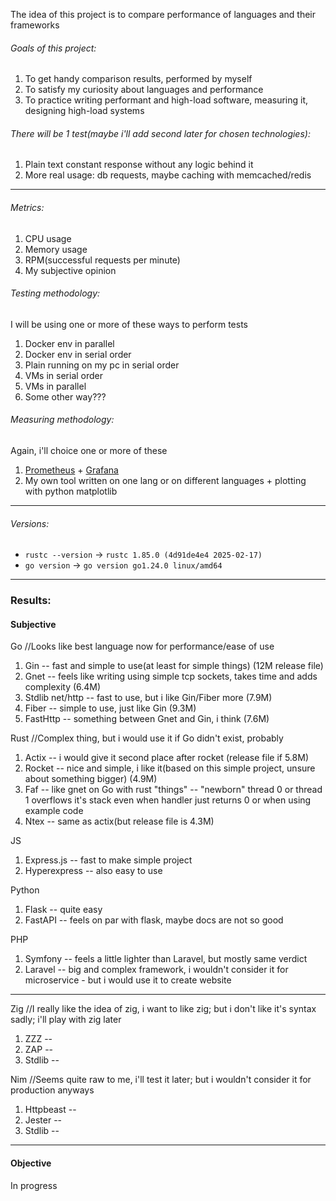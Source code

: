 The idea of this project is to compare performance of languages and their frameworks

###### Goals of this project:
1. To get handy comparison results, performed by myself
2. To satisfy my curiosity about languages and performance
3. To practice writing performant and high-load software, measuring it, designing high-load systems

###### There will be 1 test(maybe i'll add second later for chosen technologies):
1. Plain text constant response without any logic behind it
2. More real usage: db requests, maybe caching with memcached/redis

---

###### Metrics:
1. CPU usage
2. Memory usage
3. RPM(successful requests per minute)
4. My subjective opinion

###### Testing methodology:
I will be using one or more of these ways to perform tests
1. Docker env in parallel
2. Docker env in serial order
3. Plain running on my pc in serial order
4. VMs in serial order
5. VMs in parallel
6. Some other way???

###### Measuring methodology:
Again, i'll choice one or more of these
1. [Prometheus](https://prometheus.io) + [Grafana](https://grafana.com/)
2. My own tool written on one lang or on different languages + plotting with python matplotlib

---

###### Versions:
 - `rustc --version` -> `rustc 1.85.0 (4d91de4e4 2025-02-17)`
 - `go version` -> `go version go1.24.0 linux/amd64`

---

### Results:

#### Subjective
Go //Looks like best language now for performance/ease of use
1. Gin -- fast and simple to use(at least for simple things) (12M release file)
2. Gnet -- feels like writing using simple tcp sockets, takes time and adds complexity (6.4M)
3. Stdlib net/http -- fast to use, but i like Gin/Fiber more (7.9M)
4. Fiber -- simple to use, just like Gin (9.3M)
5. FastHttp -- something between Gnet and Gin, i think (7.6M)

Rust //Complex thing, but i would use it if Go didn't exist, probably 
1. Actix -- i would give it second place after rocket (release file if 5.8M)
2. Rocket -- nice and simple, i like it(based on this simple project, unsure about something bigger) (4.9M)
3. Faf -- like gnet on Go with rust "things" -- "newborn" thread 0 or thread 1 overflows it's stack even when handler just returns 0 or when using example code
4. Ntex -- same as actix(but release file is 4.3M)

JS
1. Express.js -- fast to make simple project
2. Hyperexpress -- also easy to use

Python
1. Flask -- quite easy
2. FastAPI -- feels on par with flask, maybe docs are not so good

PHP
1. Symfony -- feels a little lighter than Laravel, but mostly same verdict
2. Laravel -- big and complex framework, i wouldn't consider it for microservice - but i would use it to create website

---

Zig //I really like the idea of zig, i want to like zig; but i don't like it's syntax sadly; i'll play with zig later
1. ZZZ -- 
2. ZAP -- 
3. Stdlib -- 

Nim //Seems quite raw to me, i'll test it later; but i wouldn't consider it for production anyways
1. Httpbeast -- 
2. Jester -- 
3. Stdlib -- 

---

#### Objective
In progress